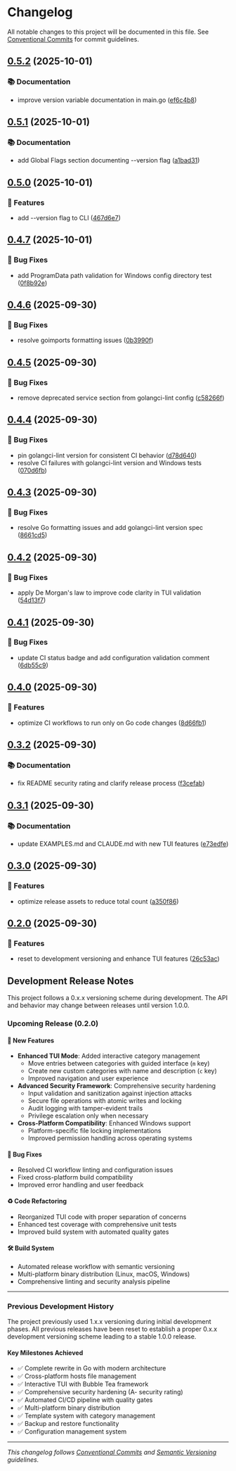 # Changelog

All notable changes to this project will be documented in this file. See [Conventional Commits](https://conventionalcommits.org) for commit guidelines.

## [0.5.2](https://github.com/brandonhon/hosts-manager/compare/v0.5.1...v0.5.2) (2025-10-01)

### 📚 Documentation

* improve version variable documentation in main.go ([ef6c4b8](https://github.com/brandonhon/hosts-manager/commit/ef6c4b827bf1726ea686e2b361c26fc508002005))

## [0.5.1](https://github.com/brandonhon/hosts-manager/compare/v0.5.0...v0.5.1) (2025-10-01)

### 📚 Documentation

* add Global Flags section documenting --version flag ([a1bad31](https://github.com/brandonhon/hosts-manager/commit/a1bad31be577721c8d223b7b51f0cdfe76828e6a))

## [0.5.0](https://github.com/brandonhon/hosts-manager/compare/v0.4.7...v0.5.0) (2025-10-01)

### 🚀 Features

* add --version flag to CLI ([467d6e7](https://github.com/brandonhon/hosts-manager/commit/467d6e7b74b2b67b9748fa34686fc0aff2216c6f))

## [0.4.7](https://github.com/brandonhon/hosts-manager/compare/v0.4.6...v0.4.7) (2025-10-01)

### 🐛 Bug Fixes

* add ProgramData path validation for Windows config directory test ([0f8b92e](https://github.com/brandonhon/hosts-manager/commit/0f8b92efe7c5a44f7afa7bd5e789efb6e545f7e2))

## [0.4.6](https://github.com/brandonhon/hosts-manager/compare/v0.4.5...v0.4.6) (2025-09-30)

### 🐛 Bug Fixes

* resolve goimports formatting issues ([0b3990f](https://github.com/brandonhon/hosts-manager/commit/0b3990f5071456ca0c17013539d843c58e2f518d))

## [0.4.5](https://github.com/brandonhon/hosts-manager/compare/v0.4.4...v0.4.5) (2025-09-30)

### 🐛 Bug Fixes

* remove deprecated service section from golangci-lint config ([c58266f](https://github.com/brandonhon/hosts-manager/commit/c58266f8c945ee05e68026dfb451a3d11550b16c))

## [0.4.4](https://github.com/brandonhon/hosts-manager/compare/v0.4.3...v0.4.4) (2025-09-30)

### 🐛 Bug Fixes

* pin golangci-lint version for consistent CI behavior ([d78d640](https://github.com/brandonhon/hosts-manager/commit/d78d6408f1255575cb5a2f49e70cb9e34a73b9f3))
* resolve CI failures with golangci-lint version and Windows tests ([070d6fb](https://github.com/brandonhon/hosts-manager/commit/070d6fbe7da45daf2995a67cd7353261e99485bd))

## [0.4.3](https://github.com/brandonhon/hosts-manager/compare/v0.4.2...v0.4.3) (2025-09-30)

### 🐛 Bug Fixes

* resolve Go formatting issues and add golangci-lint version spec ([8661cd5](https://github.com/brandonhon/hosts-manager/commit/8661cd535d924b8fe93f6e228bbcff75b7930a4e))

## [0.4.2](https://github.com/brandonhon/hosts-manager/compare/v0.4.1...v0.4.2) (2025-09-30)

### 🐛 Bug Fixes

* apply De Morgan's law to improve code clarity in TUI validation ([54d13f7](https://github.com/brandonhon/hosts-manager/commit/54d13f7aa072c0de00d740ed3dc35980a4cb5081))

## [0.4.1](https://github.com/brandonhon/hosts-manager/compare/v0.4.0...v0.4.1) (2025-09-30)

### 🐛 Bug Fixes

* update CI status badge and add configuration validation comment ([6db55c9](https://github.com/brandonhon/hosts-manager/commit/6db55c925cb0d1d5b2918b8e6b41e76558dd290b))

## [0.4.0](https://github.com/brandonhon/hosts-manager/compare/v0.3.2...v0.4.0) (2025-09-30)

### 🚀 Features

* optimize CI workflows to run only on Go code changes ([8d66fb1](https://github.com/brandonhon/hosts-manager/commit/8d66fb1e369a2d441870719a647d3bf1837019fa))

## [0.3.2](https://github.com/brandonhon/hosts-manager/compare/v0.3.1...v0.3.2) (2025-09-30)

### 📚 Documentation

* fix README security rating and clarify release process ([f3cefab](https://github.com/brandonhon/hosts-manager/commit/f3cefab4d6c9acf6dd08a75c30f476392e2645be))

## [0.3.1](https://github.com/brandonhon/hosts-manager/compare/v0.3.0...v0.3.1) (2025-09-30)

### 📚 Documentation

* update EXAMPLES.md and CLAUDE.md with new TUI features ([e73edfe](https://github.com/brandonhon/hosts-manager/commit/e73edfe9aaddab20148684f941c3c38492a4fe68))

## [0.3.0](https://github.com/brandonhon/hosts-manager/compare/v0.2.0...v0.3.0) (2025-09-30)

### 🚀 Features

* optimize release assets to reduce total count ([a350f86](https://github.com/brandonhon/hosts-manager/commit/a350f861aa6c804543311e7450268decdf65a2d5))

## [0.2.0](https://github.com/brandonhon/hosts-manager/compare/v0.1.9...v0.2.0) (2025-09-30)

### 🚀 Features

* reset to development versioning and enhance TUI features ([26c53ac](https://github.com/brandonhon/hosts-manager/commit/26c53acf7c45020a96cc8a4d1df1b4c811e42039))

## Development Release Notes

This project follows a 0.x.x versioning scheme during development. The API and behavior may change between releases until version 1.0.0.

### Upcoming Release (0.2.0)

#### 🚀 New Features
- **Enhanced TUI Mode**: Added interactive category management
  - Move entries between categories with guided interface (`m` key)
  - Create new custom categories with name and description (`c` key)
  - Improved navigation and user experience
- **Advanced Security Framework**: Comprehensive security hardening
  - Input validation and sanitization against injection attacks
  - Secure file operations with atomic writes and locking
  - Audit logging with tamper-evident trails
  - Privilege escalation only when necessary
- **Cross-Platform Compatibility**: Enhanced Windows support
  - Platform-specific file locking implementations
  - Improved permission handling across operating systems

#### 🐛 Bug Fixes
- Resolved CI workflow linting and configuration issues
- Fixed cross-platform build compatibility
- Improved error handling and user feedback

#### ♻️ Code Refactoring
- Reorganized TUI code with proper separation of concerns
- Enhanced test coverage with comprehensive unit tests
- Improved build system with automated quality gates

#### 🛠 Build System
- Automated release workflow with semantic versioning
- Multi-platform binary distribution (Linux, macOS, Windows)
- Comprehensive linting and security analysis pipeline

---

### Previous Development History

The project previously used 1.x.x versioning during initial development phases. All previous releases have been reset to establish a proper 0.x.x development versioning scheme leading to a stable 1.0.0 release.

#### Key Milestones Achieved
- ✅ Complete rewrite in Go with modern architecture
- ✅ Cross-platform hosts file management
- ✅ Interactive TUI with Bubble Tea framework
- ✅ Comprehensive security hardening (A- security rating)
- ✅ Automated CI/CD pipeline with quality gates
- ✅ Multi-platform binary distribution
- ✅ Template system with category management
- ✅ Backup and restore functionality
- ✅ Configuration management system

---

*This changelog follows [Conventional Commits](https://conventionalcommits.org) and [Semantic Versioning](https://semver.org/) guidelines.*
